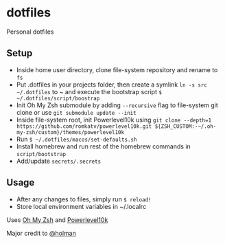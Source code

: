 # dotfiles
Personal dotfiles

## Setup
- Inside home user directory, clone file-system repository and rename to `fs`
- Put .dotfiles in your projects folder, then create a symlink `ln -s src ~/.dotfiles` to ~ and execute the bootstrap script `$ ~/.dotfiles/script/boostrap`
- Init Oh My Zsh submodule by adding `--recursive` flag to file-system git clone or use `git submodule update --init`
- Inside file-system root, init Powerlevel10k using `git clone --depth=1 https://github.com/romkatv/powerlevel10k.git ${ZSH_CUSTOM:-~/.oh-my-zsh/custom}/themes/powerlevel10k`
- Run `$ ~/.dotfiles/macos/set-defaults.sh`
- Install homebrew and run rest of the homebrew commands in `script/bootstrap`
- Add/update `secrets/.secrets`

## Usage
- After any changes to files, simply run `$ reload!`
- Store local environment variables in ~/.localrc

Uses [Oh My Zsh](https://github.com/ohmyzsh/ohmyzsh) and [Powerlevel10k](https://github.com/romkatv/powerlevel10k)


Major credit to [@holman](https://github.com/holman)
